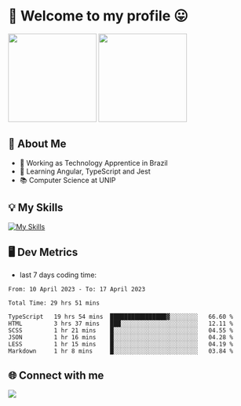 # 🎉 Welcome to my profile 😛

<div>
  <img height="180em" src="https://github-readme-stats.vercel.app/api?username=VinicciusSantos&show_icons=true&icon_color=fff&include_all_commits=true&count_private=true&bg_color=30,0D1117,394AAB&title_color=fff&text_color=fff"/>
  <img height="180em" src="https://github-readme-stats.vercel.app/api/top-langs/?username=VinicciusSantos&langs_count=8&layout=compact&include_all_commits=true&count_private=true&bg_color=30,324295,324295&title_color=fff&text_color=fff"/>
</div>


## 📖 About Me
- 🔭 Working as Technology Apprentice in Brazil
- 🌱 Learning Angular, TypeScript and Jest
- 📚 Computer Science at UNIP

## 💡 My Skills

[![My Skills](https://skills.thijs.gg/icons?i=angular,react,html,css,sass,bootstrap,ts,js,nodejs,git,c,py,postgres)](https://github.com/VinicciusSantos)

## 🖥️ Dev Metrics

- last 7 days coding time:

<!--START_SECTION:waka-->

```text
From: 10 April 2023 - To: 17 April 2023

Total Time: 29 hrs 51 mins

TypeScript   19 hrs 54 mins  ████████████████▓░░░░░░░░   66.60 %
HTML         3 hrs 37 mins   ███░░░░░░░░░░░░░░░░░░░░░░   12.11 %
SCSS         1 hr 21 mins    █░░░░░░░░░░░░░░░░░░░░░░░░   04.55 %
JSON         1 hr 16 mins    █░░░░░░░░░░░░░░░░░░░░░░░░   04.28 %
LESS         1 hr 15 mins    █░░░░░░░░░░░░░░░░░░░░░░░░   04.19 %
Markdown     1 hr 8 mins     █░░░░░░░░░░░░░░░░░░░░░░░░   03.84 %
```

<!--END_SECTION:waka-->

## 🌐 Connect with me

<a href="https://www.linkedin.com/in/vinicius-guedes-b817aa223/"><img src="https://img.shields.io/badge/LinkedIn-0077B5?style=for-the-badge&logo=linkedin&logoColor=white"/></a>

